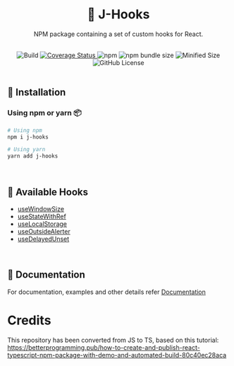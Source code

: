 <div align="center">
  <h1>🎣 J-Hooks</h1>
  <p>NPM package containing a set of custom hooks for React.</p>
  <br/>
  <div align="center">
    <img alt="Build" src="https://travis-ci.com/FellowshipOfThePing/J-Hooks.svg?branch=main">
    <a href='https://coveralls.io/github/FellowshipOfThePing/J-Hooks'>
      <img src='https://coveralls.io/repos/github/FellowshipOfThePing/J-Hooks/badge.svg' alt='Coverage Status' />
    </a>
    <img alt="npm" src="https://img.shields.io/npm/v/j-hooks">
    <img alt="npm bundle size" src="https://img.shields.io/github/last-commit/FellowshipOfThePing/J-Hooks?style=flat">
    <!-- <img alt="GitHub issues" src="https://img.shields.io/github/issues/FellowshipOfThePing/J-Hooks?style=flat"> -->
    <img alt="Minified Size" src="https://img.shields.io/bundlephobia/min/j-hooks?style=flat">
    <img alt="GitHub License" src="https://img.shields.io/github/license/FellowshipOfThePing/J-Hooks?style=flat">
    </br>
  </div>
</div>
<br/>

## 🧰 Installation

### Using npm or yarn 📦

```bash
# Using npm
npm i j-hooks

# Using yarn
yarn add j-hooks
```

<br/>

## 📘 Available Hooks

- [useWindowSize](https://github.com/FellowshipOfThePing/J-Hooks/tree/main/docs#-usewindowsize)
- [useStateWithRef](https://github.com/FellowshipOfThePing/J-Hooks/tree/main/docs#-usestatewithref)
- [useLocalStorage](https://github.com/FellowshipOfThePing/J-Hooks/tree/main/docs#-uselocalstorage)
- [useOutsideAlerter](https://github.com/FellowshipOfThePing/J-Hooks/tree/main/docs#-useoutsidealerter)
- [useDelayedUnset](https://github.com/FellowshipOfThePing/J-Hooks/tree/main/docs#-usedelayedunset)

<br/>

## 📄 Documentation

For documentation, examples and other details refer [Documentation](https://github.com/FellowshipOfThePing/J-Hooks/tree/main/docs)


# Credits

This repository has been converted from JS to TS, based on this tutorial: https://betterprogramming.pub/how-to-create-and-publish-react-typescript-npm-package-with-demo-and-automated-build-80c40ec28aca